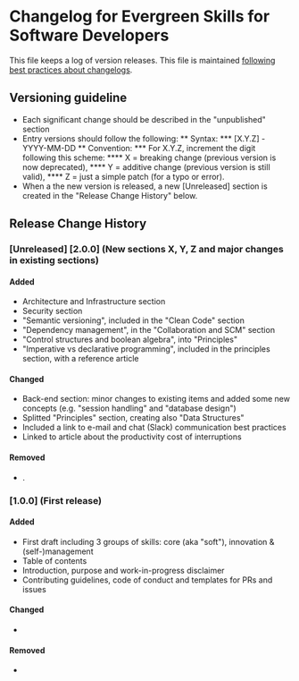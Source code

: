 # Changelog for Evergreen Skills for Software Developers

This file keeps a log of version releases. This file is maintained
[following best practices about changelogs](https://keepachangelog.com/en/1.0.0/).

## Versioning guideline

* Each significant change should be described in the "unpublished" section
* Entry versions should follow the following:
** Syntax:
*** [X.Y.Z] - YYYY-MM-DD
** Convention:
*** For X.Y.Z, increment the digit following this scheme:
**** X = breaking change (previous version is now deprecated),
**** Y = additive change (previous version is still valid),
**** Z = just a simple patch (for a typo or error).
* When a the new version is released, a new [Unreleased] section is created in the "Release Change History" below.

## Release Change History

### [Unreleased] [2.0.0] (New sections X, Y, Z and major changes in existing sections)

#### Added

* Architecture and Infrastructure section
* Security section
* "Semantic versioning", included in the "Clean Code" section
* "Dependency management", in the "Collaboration and SCM" section
* "Control structures and boolean algebra", into "Principles"
* "Imperative vs declarative programming", included in the principles section, with a reference article

#### Changed

* Back-end section: minor changes to existing items and added some new concepts (e.g. "session handling" and "database design")
* Splitted "Principles" section, creating also "Data Structures"
* Included a link to e-mail and chat (Slack) communication best practices
* Linked to article about the productivity cost of interruptions

#### Removed

* .

### [1.0.0] (First release)

#### Added

* First draft including 3 groups of skills: core (aka "soft"), innovation & (self-)management
* Table of contents
* Introduction, purpose and work-in-progress disclaimer
* Contributing guidelines, code of conduct and templates for PRs and issues

#### Changed

* 

#### Removed

*
